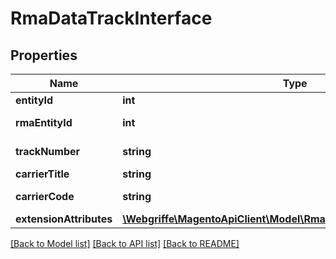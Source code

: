 # RmaDataTrackInterface

## Properties
Name | Type | Description | Notes
------------ | ------------- | ------------- | -------------
**entityId** | **int** | Entity id | 
**rmaEntityId** | **int** | Rma entity id | 
**trackNumber** | **string** | Track number | 
**carrierTitle** | **string** | Carrier title | 
**carrierCode** | **string** | Carrier code | 
**extensionAttributes** | [**\Webgriffe\MagentoApiClient\Model\RmaDataTrackExtensionInterface**](RmaDataTrackExtensionInterface.md) |  | [optional] 

[[Back to Model list]](../README.md#documentation-for-models) [[Back to API list]](../README.md#documentation-for-api-endpoints) [[Back to README]](../README.md)


